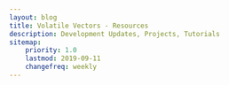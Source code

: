 ```yaml
---
layout: blog
title: Volatile Vectors - Resources
description: Development Updates, Projects, Tutorials
sitemap:
    priority: 1.0
    lastmod: 2019-09-11
    changefreq: weekly
---
```

